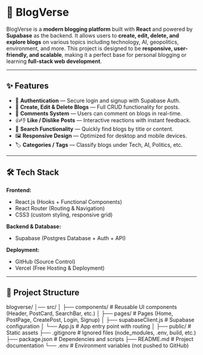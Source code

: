 # 📖 BlogVerse

BlogVerse is a **modern blogging platform** built with **React** and powered by **Supabase** as the backend. It allows users to **create, edit, delete, and explore blogs** on various topics including technology, AI, geopolitics, environment, and more. This project is designed to be **responsive, user-friendly, and scalable**, making it a perfect base for personal blogging or learning **full-stack web development**.

---

## ✨ Features

- 🔐 **Authentication** — Secure login and signup with Supabase Auth.  
- 📝 **Create, Edit & Delete Blogs** — Full CRUD functionality for posts.  
- 💬 **Comments System** — Users can comment on blogs in real-time.  
- 👍👎 **Like / Dislike Posts** — Interactive reactions with instant feedback.  
- 🔎 **Search Functionality** — Quickly find blogs by title or content.  
- 🖼 **Responsive Design** — Optimized for desktop and mobile devices.  
- 🏷 **Categories / Tags** — Classify blogs under Tech, AI, Politics, etc.  

---

## 🛠️ Tech Stack

**Frontend:**  
- React.js (Hooks + Functional Components)  
- React Router (Routing & Navigation)  
- CSS3 (custom styling, responsive grid)  

**Backend & Database:**  
- Supabase (Postgres Database + Auth + API)  

**Deployment:**  
- GitHub (Source Control)  
- Vercel (Free Hosting & Deployment)  

---

## 📂 Project Structure


blogverse/
│── src/
│   ├── components/        # Reusable UI components (Header, PostCard, SearchBar, etc.)
│   ├── pages/             # Pages (Home, PostPage, CreatePost, Login, Signup)
│   ├── supabaseClient.js  # Supabase configuration
│   └── App.js             # App entry point with routing
│
├── public/                # Static assets
├── .gitignore             # Ignored files (node_modules, .env, build, etc.)
├── package.json           # Dependencies and scripts
├── README.md              # Project documentation
└── .env                   # Environment variables (not pushed to GitHub)
